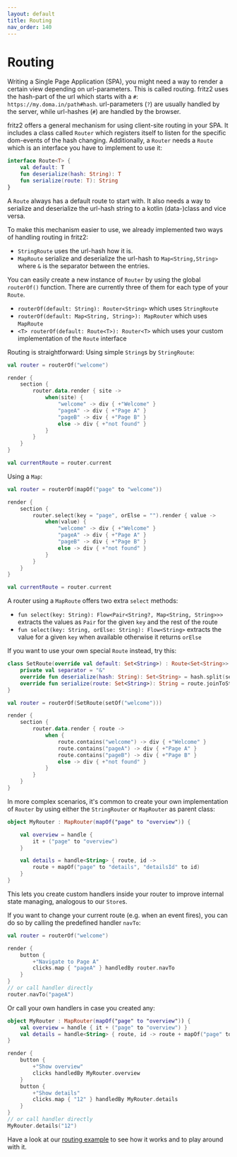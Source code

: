 ```yaml
---
layout: default
title: Routing
nav_order: 140
---
```

# Routing

Writing a Single Page Application (SPA), you might need a way to render a certain view depending on url-parameters. This is called routing. 
fritz2 uses the hash-part of the url which starts with a `#`: `https://my.doma.in/path#hash`. url-parameters (`?`) are usually handled by the server, 
while url-hashes (`#`) are handled by the browser.

fritz2 offers a general mechanism for using client-site routing in your SPA. 
It includes a class called `Router` which registers itself to listen for the specific dom-events of the hash changing. 
Additionally, a `Router` needs a `Route` which is an interface you have to implement to use it:
```kotlin
interface Route<T> {
    val default: T
    fun deserialize(hash: String): T
    fun serialize(route: T): String
}
```
A `Route` always has a default route to start with.
It also needs a way to serialize and deserialize the url-hash string to a kotlin (data-)class and vice versa.

To make this mechanism easier to use, we already implemented two ways of handling routing in fritz2: 
* `StringRoute` uses the url-hash how it is.
* `MapRoute` serialize and deserialize the url-hash to `Map<String,String>` where `&` is the separator between the entries.

You can easily create a new instance of `Router` by using the global `routerOf()` function. 
There are currently three of them for each type of your `Route`.
* `routerOf(default: String): Router<String>` which uses `StringRoute`
* `routerOf(default: Map<String, String>): MapRouter` which uses `MapRoute`
* `<T> routerOf(default: Route<T>): Router<T>` which uses your custom implementation of the `Route` interface

Routing is straightforward:
Using simple `String`s by `StringRoute`:
```kotlin
val router = routerOf("welcome")

render {
    section {
        router.data.render { site ->
            when(site) {
                "welcome" -> div { +"Welcome" }
                "pageA" -> div { +"Page A" }
                "pageB" -> div { +"Page B" }
                else -> div { +"not found" }
            }
        }
    }
}

val currentRoute = router.current
```

Using a `Map`:
```kotlin
val router = routerOf(mapOf("page" to "welcome"))

render {
    section {
        router.select(key = "page", orElse = "").render { value ->
            when(value) {
                "welcome" -> div { +"Welcome" }
                "pageA" -> div { +"Page A" }
                "pageB" -> div { +"Page B" }
                else -> div { +"not found" }
            }
        }
    }
}

val currentRoute = router.current
```
A router using a `MapRoute` offers two extra `select` methods:
* `fun select(key: String): Flow<Pair<String?, Map<String, String>>>` extracts the values as `Pair` for the given `key` 
and the rest of the route
* `fun select(key: String, orElse: String): Flow<String>` extracts the value for a given `key` when available otherwise 
it returns `orElse`

If you want to use your own special `Route` instead, try this:
```kotlin
class SetRoute(override val default: Set<String>) : Route<Set<String>> {
    private val separator = "&"
    override fun deserialize(hash: String): Set<String> = hash.split(separator).toSet()
    override fun serialize(route: Set<String>): String = route.joinToString(separator)
}

val router = routerOf(SetRoute(setOf("welcome")))

render {
    section {
        router.data.render { route ->
            when {
                route.contains("welcome") -> div { +"Welcome" }
                route.contains("pageA") -> div { +"Page A" }
                route.contains("pageB") -> div { +"Page B" }
                else -> div { +"not found" }
            }
        }
    }
}
```

In more complex scenarios, it's common to create your own implementation of `Router` by using either the
`StringRouter` or `MapRouter` as parent class:
```kotlin
object MyRouter : MapRouter(mapOf("page" to "overview")) {

    val overview = handle {
        it + ("page" to "overview")
    }

    val details = handle<String> { route, id ->
        route + mapOf("page" to "details", "detailsId" to id)
    }
}
```
This lets you create custom handlers inside your router to improve internal state managing, analogous to our `Store`s.


If you want to change your current route (e.g. when an event fires), 
you can do so by calling the predefined handler `navTo`: 
```kotlin
val router = routerOf("welcome")

render {
    button {
        +"Navigate to Page A"
        clicks.map { "pageA" } handledBy router.navTo
    }
}
// or call handler directly
router.navTo("pageA")
```
Or call your own handlers in case you created any:
```kotlin
object MyRouter : MapRouter(mapOf("page" to "overview")) {
    val overview = handle { it + ("page" to "overview") }
    val details = handle<String> { route, id -> route + mapOf("page" to "details", "detailsId" to id) }
}

render {
    button {
        +"Show overview"
        clicks handledBy MyRouter.overview
    }
    button {
        +"Show details"
        clicks.map { "12" } handledBy MyRouter.details
    }
}
// or call handler directly
MyRouter.details("12")
```

Have a look at our [routing example](https://examples.fritz2.dev/routing/build/distributions/index.html)
to see how it works and to play around with it.
